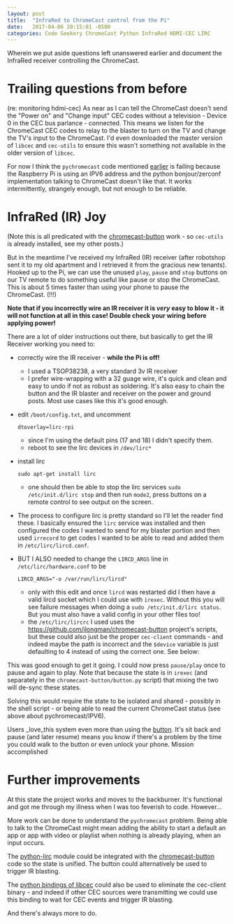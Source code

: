 ```yaml
---
layout: post
title:  "InfraRed to ChromeCast control from the Pi"
date:   2017-04-06 20:15:01 -0500
categories: Code Geekery ChromeCast Python InfraRed HDMI-CEC LIRC
---
```


Wherein we put aside questions left unanswered earlier and document the InfraRed receiver controlling the ChromeCast.

# Trailing questions from before

(re: monitoring hdmi-cec) As near as I can tell the ChromeCast doesn't send the "Power on" and "Change input" CEC codes without a television - Device 0 in the CEC bus parlance - connected.  This means we listen for the ChromeCast CEC codes to relay to the blaster to turn on the TV and change the TV's input to the ChromeCast.  I'd even downloaded the master version of `libcec` and `cec-utils` to ensure this wasn't something not available in the older version of `libcec`.

For now I think the `pychromecast` code mentioned [earlier](/2017/Double-More-CC-Pi-Control) is failing because the Raspberry Pi is using an IPV6 address and the python bonjour/zerconf implementation talking to ChromeCast doesn't like that.  It works intermittently, strangely enough, but not enough to be reliable.

# InfraRed (IR) Joy

(Note this is all predicated with the [chromecast-button](https://github.com/jlongman/chromecast-button) work - so `cec-utils` is already installed, see my other posts.)

But in the meantime I've received my InfraRed (IR) receiver (after robotshop sent it to my old apartment and I retrieved it from the gracious new tenants). Hooked up to the Pi, we can use the unused `play`, `pause` and `stop` buttons on our TV remote to do something useful like pause or stop the ChromeCast.  This is about 5 times faster than using your phone to pause the ChromeCast. (!!!)  

**Note that if you incorrectly wire an IR receiver it is _very_ easy to blow it - it will not function at all in this case!  Double check your wiring before applying power!**

There are a lot of older instructions out there, but basically to get the IR Receiver working you need to:

- correctly wire the IR receiver - **while the Pi is off!**
	- I used a TSOP38238, a very standard 3v IR receiver
	- I prefer wire-wrapping with a 32 guage wire, it's quick and clean and easy to undo if not as robust as soldering.  It's also easy to chain the button and the IR blaster and receiver on the power and ground posts. Most use cases like this it's good enough. 	
- edit `/boot/config.txt`, and uncomment

	`dtoverlay=lirc-rpi`
	- since I'm using the default pins (17 and 18) I didn't specify them.
	- reboot to see the lirc devices in `/dev/lirc*`
- install lirc

	`sudo apt-get install lirc`	
	- one should then be able to stop the lirc services `sudo /etc/init.d/lirc stop` and then run `mode2`, press buttons on a remote control to see output on the screen.
- The process to configure lirc is pretty standard so I'll let the reader find these.  I basically ensured the `lirc` service was installed and then configured the codes I wanted to send for my blaster portion and then used `irrecord` to get codes I wanted to be able to read and added them in `/etc/lirc/lircd.conf`.
- BUT I ALSO needed to change the `LIRCD_ARGS` line in `/etc/lirc/hardware.conf` to be

    `LIRCD_ARGS="-o /var/run/lirc/lircd"`
    - only with this edit and once `lircd` was restarted did I then have a valid lircd socket which I could use with `irexec`.  Without this you will see failure messages when doing a `sudo /etc/init.d/lirc status`.  But you must also have a valid config in your other files too!
    - the `/etc/lirc/lircrc` I used uses the https://github.com/jlongman/chromecast-button project's scripts, but these could also just be the proper `cec-client` commands - and indeed maybe the path is incorrect and the `$device` variable is just defaulting to 4 instead of using the correct one.  See below:

<script src="https://gist.github.com/jlongman/084c1c98ee81417b0e9c15811f9ec022.js"></script>

This was good enough to get it going.  I could now press `pause/play` once to pause and again to play.  Note that because the state is in `irexec` (and separately in the `chromecast-button/button.py` script) that mixing the two will de-sync these states.  

Solving this would require the state to be isolated and shared - possibly in the shell script - or being able to read the current ChromeCast status (see above about pychromecast/IPV6).

Users _love_this system even more than using the [button](/2017/More-CC-Pi-Control/).  It's sit back and pause (and later resume) means you know if there's a problem by the time you could walk to the button or even unlock your phone.  Mission accomplished

# Further improvements

At this state the project works and moves to the backburner.  It's functional and got me through my illness when I was too feverish to code.  However...

More work can be done to understand the `pychromecast` problem.  Being able to talk to the ChromeCast might mean adding the ability to start a default an app or app with video or playlist when nothing is already playing, when an input occurs.

The [python-lirc](https://github.com/tompreston/python-lirc) module could be integrated with the [chromecast-button](https://github.com/jlongman/chromecast-button) code so the state is unified.  The button could alternatively be used to trigger IR blasting.

The [python bindings of libcec](https://github.com/Pulse-Eight/libcec/tree/master/src/pyCecClient) could also be used to eliminate the cec-client binary - and indeed if other CEC sources were transmitting we could use this binding to wait for CEC events and trigger IR blasting.

And there's always more to do.
